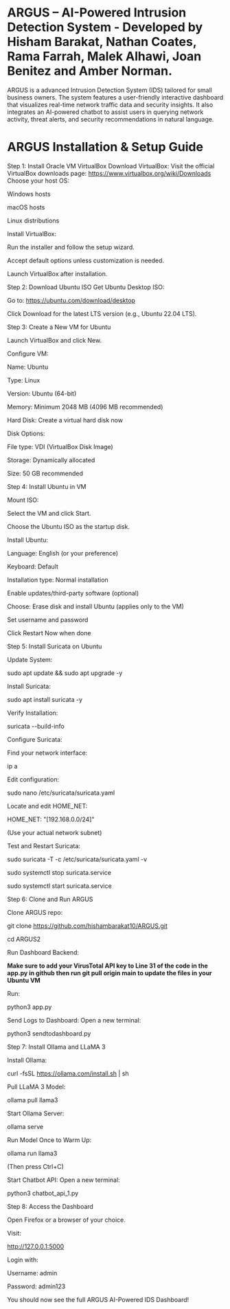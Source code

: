 # ARGUS – AI-Powered Intrusion Detection System - Developed by Hisham Barakat, Nathan Coates, Rama Farrah, Malek Alhawi, Joan Benitez and Amber Norman.
 ARGUS is a advanced Intrusion Detection System (IDS) tailored for small business owners. The system features a user-friendly interactive dashboard that visualizes real-time network traffic data and security insights. It also integrates an AI-powered chatbot to assist users in querying network activity, threat alerts, and security recommendations in natural language.

# ARGUS Installation & Setup Guide
Step 1: Install Oracle VM VirtualBox
Download VirtualBox:
Visit the official VirtualBox downloads page:
https://www.virtualbox.org/wiki/Downloads
Choose your host OS:

Windows hosts

macOS hosts

Linux distributions

Install VirtualBox:

Run the installer and follow the setup wizard.

Accept default options unless customization is needed.

Launch VirtualBox after installation.

Step 2: Download Ubuntu ISO
Get Ubuntu Desktop ISO:

Go to: https://ubuntu.com/download/desktop

Click Download for the latest LTS version (e.g., Ubuntu 22.04 LTS).

Step 3: Create a New VM for Ubuntu

Launch VirtualBox and click New.

Configure VM:

Name: Ubuntu

Type: Linux

Version: Ubuntu (64-bit)

Memory: Minimum 2048 MB (4096 MB recommended)

Hard Disk: Create a virtual hard disk now

Disk Options:

File type: VDI (VirtualBox Disk Image)

Storage: Dynamically allocated

Size: 50 GB recommended

Step 4: Install Ubuntu in VM

Mount ISO:

Select the VM and click Start.

Choose the Ubuntu ISO as the startup disk.

Install Ubuntu:

Language: English (or your preference)

Keyboard: Default

Installation type: Normal installation

Enable updates/third-party software (optional)

Choose: Erase disk and install Ubuntu (applies only to the VM)

Set username and password

Click Restart Now when done

Step 5: Install Suricata on Ubuntu

Update System:

sudo apt update && sudo apt upgrade -y

Install Suricata:

sudo apt install suricata -y

Verify Installation:

suricata --build-info

Configure Suricata:

Find your network interface:

ip a

Edit configuration:

sudo nano /etc/suricata/suricata.yaml

Locate and edit HOME_NET:

HOME_NET: "[192.168.0.0/24]"

(Use your actual network subnet)

Test and Restart Suricata:

sudo suricata -T -c /etc/suricata/suricata.yaml -v

sudo systemctl stop suricata.service

sudo systemctl start suricata.service

Step 6: Clone and Run ARGUS

Clone ARGUS repo:

git clone https://github.com/hishambarakat10/ARGUS.git

cd ARGUS2

Run Dashboard Backend:

**Make sure to add your VirusTotal API key to Line 31 of the code in the app.py in github then run git pull origin main to update the files in your Ubuntu VM**

Run:

python3 app.py

Send Logs to Dashboard: Open a new terminal:

python3 sendtodashboard.py

Step 7: Install Ollama and LLaMA 3

Install Ollama:

curl -fsSL https://ollama.com/install.sh | sh

Pull LLaMA 3 Model:

ollama pull llama3

Start Ollama Server:

ollama serve

Run Model Once to Warm Up:

ollama run llama3

(Then press Ctrl+C)

Start Chatbot API: Open a new terminal:

python3 chatbot_api_1.py

Step 8: Access the Dashboard

Open Firefox or a browser of your choice.

Visit:

http://127.0.0.1:5000

Login with:

Username: admin

Password: admin123

You should now see the full ARGUS AI-Powered IDS Dashboard!
